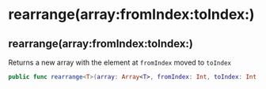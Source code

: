 # rearrange(array:fromIndex:toIndex:)

## rearrange(array:fromIndex:toIndex:)

Returns a new array with the element at `fromIndex` moved to `toIndex`

``` swift
public func rearrange<T>(array: Array<T>, fromIndex: Int, toIndex: Int) -> Array<T>
```
